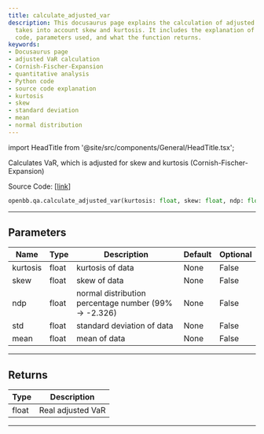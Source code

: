 ```yaml
---
title: calculate_adjusted_var
description: This docusaurus page explains the calculation of adjusted VaR, which
  takes into account skew and kurtosis. It includes the explanation of the source
  code, parameters used, and what the function returns.
keywords:
- Docusaurus page
- adjusted VaR calculation
- Cornish-Fischer-Expansion
- quantitative analysis
- Python code
- source code explanation
- kurtosis
- skew
- standard deviation
- mean
- normal distribution
---
```


import HeadTitle from '@site/src/components/General/HeadTitle.tsx';

<HeadTitle title="qa.calculate_adjusted_var - Reference | OpenBB SDK Docs" />

Calculates VaR, which is adjusted for skew and kurtosis (Cornish-Fischer-Expansion)

Source Code: [[link](https://github.com/OpenBB-finance/OpenBBTerminal/tree/main/openbb_terminal/common/quantitative_analysis/qa_model.py#L183)]

```python wordwrap
openbb.qa.calculate_adjusted_var(kurtosis: float, skew: float, ndp: float, std: float, mean: float)
```

---

## Parameters

| Name | Type | Description | Default | Optional |
| ---- | ---- | ----------- | ------- | -------- |
| kurtosis | float | kurtosis of data | None | False |
| skew | float | skew of data | None | False |
| ndp | float | normal distribution percentage number (99% -> -2.326) | None | False |
| std | float | standard deviation of data | None | False |
| mean | float | mean of data | None | False |


---

## Returns

| Type | Description |
| ---- | ----------- |
| float | Real adjusted VaR |
---

